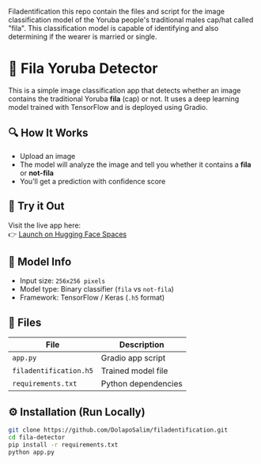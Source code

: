 Filadentification this repo contain the files and script for the image classification model of the Yoruba people's traditional males cap/hat called "fila". This classification model is capable of identifying and also determining if the wearer is married or single.


# 🧢 Fila Yoruba Detector

This is a simple image classification app that detects whether an image contains the traditional Yoruba **fila** (cap) or not. It uses a deep learning model trained with TensorFlow and is deployed using Gradio.

## 🔍 How It Works

- Upload an image
- The model will analyze the image and tell you whether it contains a **fila** or **not-fila**
- You’ll get a prediction with confidence score

## 🚀 Try it Out

Visit the live app here:  
👉 [Launch on Hugging Face Spaces](https://huggingface.co/spaces/dolaposalim/mori-fila)

## 🧠 Model Info

- Input size: `256x256 pixels`
- Model type: Binary classifier (`fila` vs `not-fila`)
- Framework: TensorFlow / Keras (`.h5` format)

## 📁 Files

| File | Description |
|------|-------------|
| `app.py` | Gradio app script |
| `filadentification.h5` | Trained model file |
| `requirements.txt` | Python dependencies |

## ⚙️ Installation (Run Locally)

```bash
git clone https://github.com/DolapoSalim/filadentification.git
cd fila-detector
pip install -r requirements.txt
python app.py
